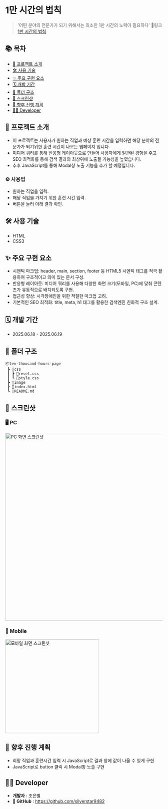 # 1만 시간의 법칙

> '어떤 분야의 전문가가 되기 위해서는 최소한 1만 시간의 노력이 필요하다'
> 🔗링크 [1만 시간의 법칙](https://silverstar9482.github.io/ten-thousand-hours-page/)

## 📚 목차

-   [📝 프로젝트 소개](#-프로젝트-소개)
-   [🛠️ 사용 기술](#-사용-기술)
-   [✨ 주요 구현 요소](#-주요-구현-요소)
-   [🗓️ 개발 기간](#-개발-기간)
-   [📁 폴더 구조](#-폴더-구조)
-   [📸 스크린샷](#-스크린샷)
-   [🔎 향후 진행 계획](#-향후-진행-계획)
-   [🙋‍♂️ Developer](#-Developer)

## 📝 프로젝트 소개

-   이 프로젝트는 사용자가 원하는 직업과 예상 훈련 시간을 입력하면 해당 분야의 전문가가 되기위한 훈련 시간이 나오는 웹페이지 입니다.
-   미디어 쿼리를 통해 반응형 레이아웃으로 만들어 사용자에게 일관된 경험을 주고 SEO 최적화를 통해 검색 결과의 최상위에 노출될 가능성을 높였습니다.
-   추후 JavaScript를 통해 Modal창 노출 기능을 추가 할 예정입니다.

### ⚙️ 사용법

-   원하는 직업을 입력.
-   해당 직업을 가지기 위한 훈련 시간 입력.
-   버튼을 눌러 아래 결과 확인.

## 🛠️ 사용 기술

-   HTML
-   CSS3

## ✨ 주요 구현 요소

-   시맨틱 마크업: header, main, section, footer 등 HTML5 시멘틱 태그를 적극 활용하여 구조적이고 의미 있는 문서 구성.
-   반응형 레이아웃: 미디어 쿼리를 사용해 다양한 화면 크기(모바일, PC)에 맞춰 콘텐츠가 유동적으로 배치되도록 구현.
-   접근성 향상: 시각장애인을 위한 적절한 마크업 고려.
-   기본적인 SEO 최적화: title, meta, h1 태그를 활용한 검색엔진 친화적 구조 설계.

## 🗓️ 개발 기간

-   2025.06.18 - 2025.06.19

## 📁 폴더 구조

```
📦ten-thousand-hours-page
 ┣ 📂css
 ┃ ┣ 📜reset.css
 ┃ ┗ 📜style.css
 ┣ 📂image
 ┣ 📜index.html
 ┗ 📜README.md
```

## 📸 스크린샷

### 🖥️ PC

<img src="../1000-hour-PC.png" alt="PC 화면 스크린샷" width="600">

### 📱 Mobile

<img src="../1000-hour-mobile.png" alt="모바일 화면 스크린샷" width="300">

## 🔎 향후 진행 계획

-   희망 직업과 훈련시간 입력 시 JavaScript로 결과 창에 값이 나올 수 있게 구현
-   JavaScript로 button 클릭 시 Modal창 노출 구현

## 🙋‍♂️ Developer

-   **개발자** : 조은별
-   **📌 GitHub** : https://github.com/silverstar9482

